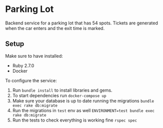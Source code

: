 # Parking Lot

Backend service for a parking lot that has 54 spots.
Tickets are generated when the car enters and the exit time is marked.

## Setup

Make sure to have installed:
- Ruby 2.7.0
- Docker

To configure the service:
1. Run `bundle install` to install libraries and gems.
2. To start dependencies run `docker-compose up`
3. Make sure your database is up to date running the migrations
`bundle exec rake db:migrate`
4. Run the migrations in `test` env as well
`ENVIRONMENT=test bundle exec rake db:migrate`
5. Run the tests to check everything is working fine
`rspec spec`
